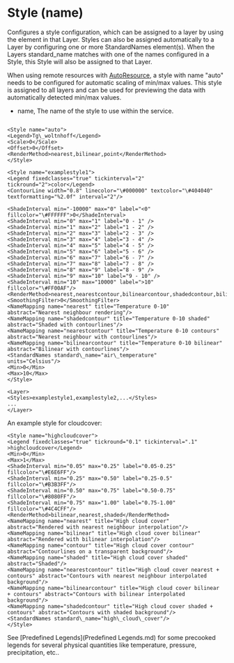 Style (name)
============

Configures a style configuration, which can be assigned to a layer by
using the <Styles> element in that Layer. Styles can also be
assigned automatically to a Layer by configuring one or more
StandardNames element(s). When the Layers standard\_name matches with
one of the names configured in a Style, this Style will also be assigned
to that Layer.

When using remote resources with [AutoResource](AutoResource.md), a style with name
"auto" needs to be configured for automatic scaling of min/max values.
This style is assigned to all layers and can be used for previewing the
data with automatically detected min/max values.

-   name, The name of the style to use within the service.

```

<Style name="auto">
<Legend>Tg\_woltnhoff</Legend>
<Scale>0</Scale>
<Offset>0</Offset>
<RenderMethod>nearest,bilinear,point</RenderMethod>
</Style>

<Style name="examplestyle1">
<Legend fixedclasses="true" tickinterval="2"
tickround="2">color</Legend>
<ContourLine width="0.8" linecolor="\#000000" textcolor="\#404040"
textformatting="%2.0f" interval="2"/>

<ShadeInterval min="-10000" max="0" label="<0"
fillcolor="\#FFFFFF">0</ShadeInterval>
<ShadeInterval min="0" max="1" label="0 - 1" />
<ShadeInterval min="1" max="2" label="1 - 2" />
<ShadeInterval min="2" max="3" label="2 - 3" />
<ShadeInterval min="3" max="4" label="3 - 4" />
<ShadeInterval min="4" max="5" label="4 - 5" />
<ShadeInterval min="5" max="6" label="5 - 6" />
<ShadeInterval min="6" max="7" label="6 - 7" />
<ShadeInterval min="7" max="8" label="7 - 8" />
<ShadeInterval min="8" max="9" label="8 - 9" />
<ShadeInterval min="9" max="10" label="9 - 10" />
<ShadeInterval min="10" max="10000" label=">10"
fillcolor="\#FF00AF"/>
<RenderMethod>nearest,nearestcontour,bilinearcontour,shadedcontour,bilinear</RenderMethod>
<SmoothingFilter>0</SmoothingFilter>
<NameMapping name="nearest" title="Temperature 0-10"
abstract="Nearest neighbour rendering"/>
<NameMapping name="shadedcontour" title="Temperature 0-10 shaded"
abstract="Shaded with contourlines"/>
<NameMapping name="nearestcontour" title="Temperature 0-10 contours"
abstract="Nearest neighbour with contourlines"/>
<NameMapping name="bilinearcontour" title="Temperature 0-10 bilinear"
abstract="Bilinear with contourlines"/>
<StandardNames standard\_name="air\_temperature"
units="Celsius"/>
<Min>0</Min>
<Max>10</Max>
</Style>

<Layer>
<Styles>examplestyle1,examplestyle2,...</Styles>
...
</Layer>

```

An example style for cloudcover:
```
<Style name="highcloudcover">
<Legend fixedclasses="true" tickround="0.1" tickinterval=".1"
>highcloudcover</Legend>
<Min>0</Min>
<Max>1</Max>
<ShadeInterval min="0.05" max="0.25" label="0.05-0.25"
fillcolor="\#E6E6FF"/>
<ShadeInterval min="0.25" max="0.50" label="0.25-0.5"
fillcolor="\#B3B3FF"/>
<ShadeInterval min="0.50" max="0.75" label="0.50-0.75"
fillcolor="\#8080FF"/>
<ShadeInterval min="0.75" max="1.00" label="0.75-1.00"
fillcolor="\#4C4CFF"/>
<RenderMethod>bilinear,nearest,shaded</RenderMethod>
<NameMapping name="nearest" title="High cloud cover"
abstract="Rendered with nearest neighbour interpolation"/>
<NameMapping name="bilinear" title="High cloud cover bilinear"
abstract="Rendered with bilinear interpolation"/>
<NameMapping name="contour" title="High cloud cover contour"
abstract="Contourlines on a transparent background"/>
<NameMapping name="shaded" title="High cloud cover shaded"
abstract="Shaded"/>
<NameMapping name="nearestcontour" title="High cloud cover nearest +
contours" abstract="Contours with nearest neighbour interpolated
background"/>
<NameMapping name="bilinearcontour" title="High cloud cover bilinear
+ contours" abstract="Contours with bilinear interpolated
background"/>
<NameMapping name="shadedcontour" title="High cloud cover shaded +
contours" abstract="Contours with shaded background"/>
<StandardNames standard\_name="high\_cloud\_cover"/>
</Style>
```

See [Predefined Legends](Predefined Legends.md) for some precooked legends for several
physical quantities like temperature, pressure, precipitation, etc..
